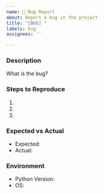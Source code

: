 ```yaml
---
name: 🐞 Bug Report
about: Report a bug in the project
title: "[BUG] "
labels: bug
assignees: ''

---
```


### Description
What is the bug?

### Steps to Reproduce
1. 
2. 
3. 

### Expected vs Actual
- Expected: 
- Actual: 

### Environment
- Python Version: 
- OS: 
